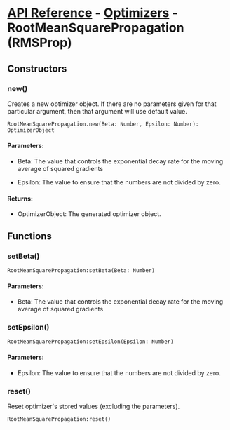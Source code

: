 # [API Reference](../../API.md) - [Optimizers](../Optimizers.md) - RootMeanSquarePropagation (RMSProp)

## Constructors

### new()

Creates a new optimizer object. If there are no parameters given for that particular argument, then that argument will use default value.

```
RootMeanSquarePropagation.new(Beta: Number, Epsilon: Number): OptimizerObject
```

#### Parameters:

* Beta: The value that controls the exponential decay rate for the moving average of squared gradients

* Epsilon: The value to ensure that the numbers are not divided by zero.

#### Returns:

* OptimizerObject: The generated optimizer object.

## Functions

### setBeta()

```
RootMeanSquarePropagation:setBeta(Beta: Number)
```

#### Parameters:

* Beta: The value that controls the exponential decay rate for the moving average of squared gradients

### setEpsilon()

```
RootMeanSquarePropagation:setEpsilon(Epsilon: Number)
```

#### Parameters:

* Epsilon: The value to ensure that the numbers are not divided by zero.

### reset()

Reset optimizer's stored values (excluding the parameters).

```
RootMeanSquarePropagation:reset()
```
